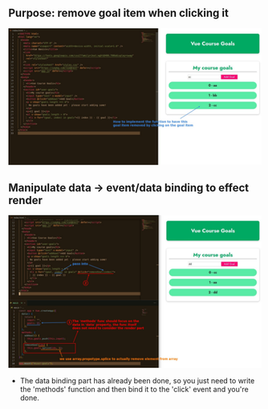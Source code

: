 ## **Purpose: remove goal item when clicking it**

![Alt purpose](pic/01.jpg)

## **Manipulate data -> event/data binding to effect render**

![Alt create 'methods' func and event binding it](pic/02.jpg)

- The data binding part has already been done, so you just need to write the 'methods' function and then bind it to the 'click' event and you're done.
